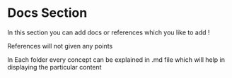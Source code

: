 # Docs Section

In this section you can add docs or references which you like to add !

References will not given any points

In Each folder every concept can be explained in .md file which will help in displaying the particular content
